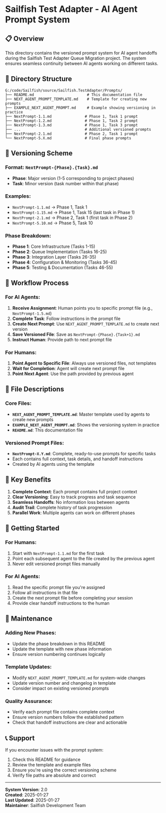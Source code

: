 ﻿# Sailfish Test Adapter - AI Agent Prompt System

## 📋 Overview

This directory contains the versioned prompt system for AI agent handoffs during the Sailfish Test Adapter Queue Migration project. The system ensures seamless continuity between AI agents working on different tasks.

## 📁 Directory Structure

```
G:/code/Sailfish/source/Sailfish.TestAdapter/Prompts/
├── README.md                        # This documentation file
├── NEXT_AGENT_PROMPT_TEMPLATE.md    # Template for creating new prompts
├── EXAMPLE_NEXT_AGENT_PROMPT.md     # Example showing versioning in practice
├── NextPrompt-1.1.md               # Phase 1, Task 1 prompt
├── NextPrompt-1.2.md               # Phase 1, Task 2 prompt
├── NextPrompt-1.3.md               # Phase 1, Task 3 prompt
├── ...                             # Additional versioned prompts
├── NextPrompt-2.1.md               # Phase 2, Task 1 prompt
└── NextPrompt-5.X.md               # Final phase prompts
```

## 🔢 Versioning Scheme

### Format: `NextPrompt-{Phase}.{Task}.md`

- **Phase**: Major version (1-5 corresponding to project phases)
- **Task**: Minor version (task number within that phase)

### Examples:
- `NextPrompt-1.1.md` → Phase 1, Task 1
- `NextPrompt-1.15.md` → Phase 1, Task 15 (last task in Phase 1)
- `NextPrompt-2.1.md` → Phase 2, Task 1 (first task in Phase 2)
- `NextPrompt-5.10.md` → Phase 5, Task 10

### Phase Breakdown:
- **Phase 1**: Core Infrastructure (Tasks 1-15)
- **Phase 2**: Queue Implementation (Tasks 16-25)
- **Phase 3**: Integration Layer (Tasks 26-35)
- **Phase 4**: Configuration & Monitoring (Tasks 36-45)
- **Phase 5**: Testing & Documentation (Tasks 46-55)

## 🔄 Workflow Process

### For AI Agents:

1. **Receive Assignment**: Human points you to specific prompt file (e.g., `NextPrompt-1.5.md`)
2. **Complete Task**: Follow instructions in the prompt file
3. **Create Next Prompt**: Use `NEXT_AGENT_PROMPT_TEMPLATE.md` to create next version
4. **Save Versioned File**: Save as `NextPrompt-{Phase}.{Task+1}.md`
5. **Instruct Human**: Provide path to next prompt file

### For Humans:

1. **Point Agent to Specific File**: Always use versioned files, not templates
2. **Wait for Completion**: Agent will create next prompt file
3. **Point Next Agent**: Use the path provided by previous agent

## 📝 File Descriptions

### Core Files:

- **`NEXT_AGENT_PROMPT_TEMPLATE.md`**: Master template used by agents to create new prompts
- **`EXAMPLE_NEXT_AGENT_PROMPT.md`**: Shows the versioning system in practice
- **`README.md`**: This documentation file

### Versioned Prompt Files:

- **`NextPrompt-X.Y.md`**: Complete, ready-to-use prompts for specific tasks
- Each contains full context, task details, and handoff instructions
- Created by AI agents using the template

## 🎯 Key Benefits

1. **Complete Context**: Each prompt contains full project context
2. **Clear Versioning**: Easy to track progress and task sequence
3. **Seamless Handoffs**: No information loss between agents
4. **Audit Trail**: Complete history of task progression
5. **Parallel Work**: Multiple agents can work on different phases

## 🚀 Getting Started

### For Humans:
1. Start with `NextPrompt-1.1.md` for the first task
2. Point each subsequent agent to the file created by the previous agent
3. Never edit versioned prompt files manually

### For AI Agents:
1. Read the specific prompt file you're assigned
2. Follow all instructions in that file
3. Create the next prompt file before completing your session
4. Provide clear handoff instructions to the human

## 🔧 Maintenance

### Adding New Phases:
- Update the phase breakdown in this README
- Update the template with new phase information
- Ensure version numbering continues logically

### Template Updates:
- Modify `NEXT_AGENT_PROMPT_TEMPLATE.md` for system-wide changes
- Update version number and changelog in template
- Consider impact on existing versioned prompts

### Quality Assurance:
- Verify each prompt file contains complete context
- Ensure version numbers follow the established pattern
- Check that handoff instructions are clear and actionable

## 📞 Support

If you encounter issues with the prompt system:
1. Check this README for guidance
2. Review the template and example files
3. Ensure you're using the correct versioning scheme
4. Verify file paths are absolute and correct

---

**System Version**: 2.0  
**Created**: 2025-01-27  
**Last Updated**: 2025-01-27  
**Maintainer**: Sailfish Development Team
